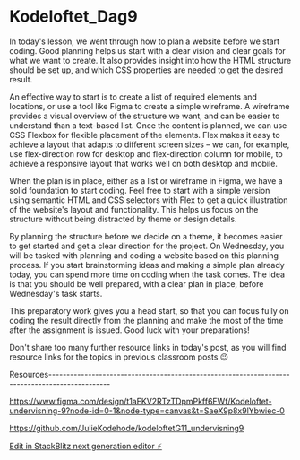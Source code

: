 # Kodeloftet_Dag9

In today's lesson, we went through how to plan a website before we start coding. Good planning helps us start with a clear vision and clear goals for what we want to create. It also provides insight into how the HTML structure should be set up, and which CSS properties are needed to get the desired result.

An effective way to start is to create a list of required elements and locations, or use a tool like Figma to create a simple wireframe. A wireframe provides a visual overview of the structure we want, and can be easier to understand than a text-based list.
Once the content is planned, we can use CSS Flexbox for flexible placement of the elements. Flex makes it easy to achieve a layout that adapts to different screen sizes – we can, for example, use flex-direction row for desktop and flex-direction column for mobile, to achieve a responsive layout that works well on both desktop and mobile.

When the plan is in place, either as a list or wireframe in Figma, we have a solid foundation to start coding. Feel free to start with a simple version using semantic HTML and CSS selectors with Flex to get a quick illustration of the website's layout and functionality. This helps us focus on the structure without being distracted by theme or design details.

By planning the structure before we decide on a theme, it becomes easier to get started and get a clear direction for the project.
On Wednesday, you will be tasked with planning and coding a website based on this planning process. If you start brainstorming ideas and making a simple plan already today, you can spend more time on coding when the task comes. The idea is that you should be well prepared, with a clear plan in place, before Wednesday's task starts.

This preparatory work gives you a head start, so that you can focus fully on coding the result directly from the planning and make the most of the time after the assignment is issued. Good luck with your preparations!

Don't share too many further resource links in today's post, as you will find resource links for the topics in previous classroom posts 😉



Resources-----------------------------------------------------------------------------------------------

https://www.figma.com/design/t1aFKV2RTzTDpmPkff6FWf/Kodeloftet-undervisning-9?node-id=0-1&node-type=canvas&t=SaeX9p8x9lYbwiec-0

https://github.com/JulieKodehode/kodeloftetG11_undervisning9


[Edit in StackBlitz next generation editor ⚡️](https://stackblitz.com/~/github.com/sharmababita/Kodeloftet_Dag9)
